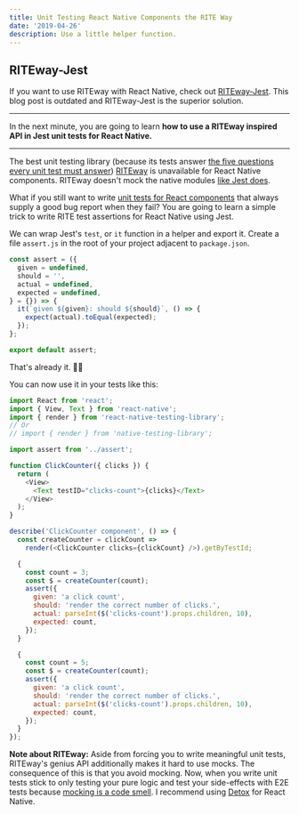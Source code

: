 ```yaml
---
title: Unit Testing React Native Components the RITE Way
date: '2019-04-26'
description: Use a little helper function.
---
```


## RITEway-Jest

If you want to use RITEway with React Native, check out [RITEway-Jest](https://github.com/janhesters/riteway-jest). This blog post is outdated and RITEway-Jest is the superior solution.

---

In the next minute, you are going to learn **how to use a RITEway inspired API in Jest unit tests for React Native.**

---

The best unit testing library (because its tests answer [the five questions every unit test must answer](https://medium.com/javascript-scene/rethinking-unit-test-assertions-55f59358253f)) [RITEway](https://github.com/ericelliott/riteway) is unavailable for React Native components. RITEway doesn't mock the native modules [like Jest does](https://github.com/facebook/react-native/blob/master/jest/setup.js).

What if you still want to write [unit tests for React components](https://medium.com/javascript-scene/unit-testing-react-components-aeda9a44aae2) that always supply a good bug report when they fail? You are going to learn a simple trick to write RITE test assertions for React Native using Jest.

We can wrap Jest's `test`, or `it` function in a helper and export it. Create a file `assert.js` in the root of your project adjacent to `package.json`.

```js
const assert = ({
  given = undefined,
  should = '',
  actual = undefined,
  expected = undefined,
} = {}) => {
  it(`given ${given}: should ${should}`, () => {
    expect(actual).toEqual(expected);
  });
};

export default assert;
```

That's already it. 👌🏻

You can now use it in your tests like this:

```js
import React from 'react';
import { View, Text } from 'react-native';
import { render } from 'react-native-testing-library';
// Or
// import { render } from 'native-testing-library';

import assert from '../assert';

function ClickCounter({ clicks }) {
  return (
    <View>
      <Text testID="clicks-count">{clicks}</Text>
    </View>
  );
}

describe('ClickCounter component', () => {
  const createCounter = clickCount =>
    render(<ClickCounter clicks={clickCount} />).getByTestId;

  {
    const count = 3;
    const $ = createCounter(count);
    assert({
      given: 'a click count',
      should: 'render the correct number of clicks.',
      actual: parseInt($('clicks-count').props.children, 10),
      expected: count,
    });
  }

  {
    const count = 5;
    const $ = createCounter(count);
    assert({
      given: 'a click count',
      should: 'render the correct number of clicks.',
      actual: parseInt($('clicks-count').props.children, 10),
      expected: count,
    });
  }
});
```

**Note about RITEway:** Aside from forcing you to write meaningful unit tests, RITEway's genius API additionally makes it hard to use mocks. The consequence of this is that you avoid mocking. Now, when you write unit tests stick to only testing your pure logic and test your side-effects with E2E tests because [mocking is a code smell](https://medium.com/javascript-scene/mocking-is-a-code-smell-944a70c90a6a). I recommend using [Detox](https://github.com/wix/Detox) for React Native.
